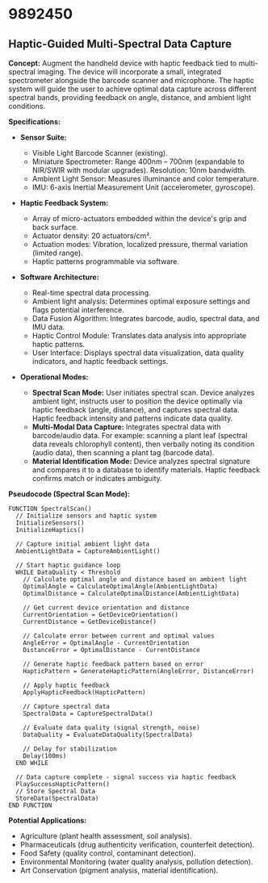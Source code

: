 # 9892450

## Haptic-Guided Multi-Spectral Data Capture

**Concept:** Augment the handheld device with haptic feedback tied to multi-spectral imaging. The device will incorporate a small, integrated spectrometer alongside the barcode scanner and microphone. The haptic system will guide the user to achieve optimal data capture across different spectral bands, providing feedback on angle, distance, and ambient light conditions.

**Specifications:**

*   **Sensor Suite:**
    *   Visible Light Barcode Scanner (existing).
    *   Miniature Spectrometer: Range 400nm – 700nm (expandable to NIR/SWIR with modular upgrades). Resolution: 10nm bandwidth.
    *   Ambient Light Sensor: Measures illuminance and color temperature.
    *   IMU: 6-axis Inertial Measurement Unit (accelerometer, gyroscope).

*   **Haptic Feedback System:**
    *   Array of micro-actuators embedded within the device's grip and back surface.
    *   Actuator density: 20 actuators/cm².
    *   Actuation modes: Vibration, localized pressure, thermal variation (limited range).
    *   Haptic patterns programmable via software.

*   **Software Architecture:**
    *   Real-time spectral data processing.
    *   Ambient light analysis: Determines optimal exposure settings and flags potential interference.
    *   Data Fusion Algorithm: Integrates barcode, audio, spectral data, and IMU data.
    *   Haptic Control Module: Translates data analysis into appropriate haptic patterns.
    *   User Interface: Displays spectral data visualization, data quality indicators, and haptic feedback settings.

*   **Operational Modes:**
    *   **Spectral Scan Mode:** User initiates spectral scan. Device analyzes ambient light, instructs user to position the device optimally via haptic feedback (angle, distance), and captures spectral data. Haptic feedback intensity and patterns indicate data quality.
    *   **Multi-Modal Data Capture:** Integrates spectral data with barcode/audio data. For example: scanning a plant leaf (spectral data reveals chlorophyll content), then verbally noting its condition (audio data), then scanning a plant tag (barcode data).
    *   **Material Identification Mode:** Device analyzes spectral signature and compares it to a database to identify materials. Haptic feedback confirms match or indicates ambiguity.

**Pseudocode (Spectral Scan Mode):**

```
FUNCTION SpectralScan()
  // Initialize sensors and haptic system
  InitializeSensors()
  InitializeHaptics()

  // Capture initial ambient light data
  AmbientLightData = CaptureAmbientLight()

  // Start haptic guidance loop
  WHILE DataQuality < Threshold
    // Calculate optimal angle and distance based on ambient light
    OptimalAngle = CalculateOptimalAngle(AmbientLightData)
    OptimalDistance = CalculateOptimalDistance(AmbientLightData)

    // Get current device orientation and distance
    CurrentOrientation = GetDeviceOrientation()
    CurrentDistance = GetDeviceDistance()

    // Calculate error between current and optimal values
    AngleError = OptimalAngle - CurrentOrientation
    DistanceError = OptimalDistance - CurrentDistance

    // Generate haptic feedback pattern based on error
    HapticPattern = GenerateHapticPattern(AngleError, DistanceError)

    // Apply haptic feedback
    ApplyHapticFeedback(HapticPattern)

    // Capture spectral data
    SpectralData = CaptureSpectralData()

    // Evaluate data quality (signal strength, noise)
    DataQuality = EvaluateDataQuality(SpectralData)

    // Delay for stabilization
    Delay(100ms)
  END WHILE

  // Data capture complete - signal success via haptic feedback
  PlaySuccessHapticPattern()
  // Store Spectral Data
  StoreData(SpectralData)
END FUNCTION
```

**Potential Applications:**

*   Agriculture (plant health assessment, soil analysis).
*   Pharmaceuticals (drug authenticity verification, counterfeit detection).
*   Food Safety (quality control, contaminant detection).
*   Environmental Monitoring (water quality analysis, pollution detection).
*   Art Conservation (pigment analysis, material identification).